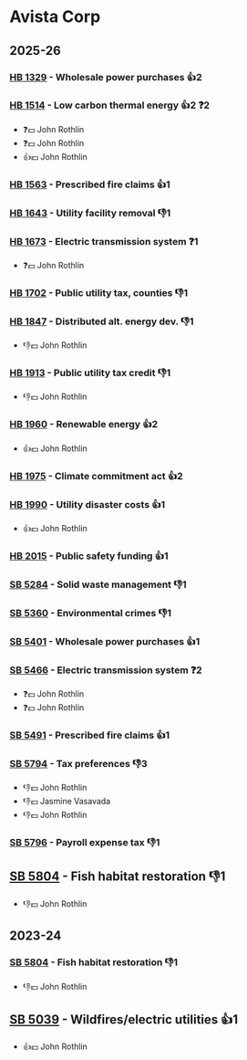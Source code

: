 # Avista Corp
## 2025-26

### [HB 1329](/bill/2025-26/hb/1329/) - Wholesale power purchases 👍2  

### [HB 1514](/bill/2025-26/hb/1514/) - Low carbon thermal energy 👍2  ❓2
* ❓💵 John Rothlin
* ❓💵 John Rothlin
* 👍💵 John Rothlin

### [HB 1563](/bill/2025-26/hb/1563/) - Prescribed fire claims 👍1  

### [HB 1643](/bill/2025-26/hb/1643/) - Utility facility removal  👎1 

### [HB 1673](/bill/2025-26/hb/1673/) - Electric transmission system   ❓1
* ❓💵 John Rothlin

### [HB 1702](/bill/2025-26/hb/1702/) - Public utility tax, counties  👎1 

### [HB 1847](/bill/2025-26/hb/1847/) - Distributed alt. energy dev.  👎1 
* 👎💵 John Rothlin

### [HB 1913](/bill/2025-26/hb/1913/) - Public utility tax credit  👎1 
* 👎💵 John Rothlin

### [HB 1960](/bill/2025-26/hb/1960/) - Renewable energy 👍2  
* 👍💵 John Rothlin

### [HB 1975](/bill/2025-26/hb/1975/) - Climate commitment act 👍2  

### [HB 1990](/bill/2025-26/hb/1990/) - Utility disaster costs 👍1  
* 👍💵 John Rothlin

### [HB 2015](/bill/2025-26/hb/2015/) - Public safety funding 👍1  

### [SB 5284](/bill/2025-26/sb/5284/) - Solid waste management  👎1 

### [SB 5360](/bill/2025-26/sb/5360/) - Environmental crimes  👎1 

### [SB 5401](/bill/2025-26/sb/5401/) - Wholesale power purchases 👍1  

### [SB 5466](/bill/2025-26/sb/5466/) - Electric transmission system   ❓2
* ❓💵 John Rothlin
* ❓💵 John Rothlin

### [SB 5491](/bill/2025-26/sb/5491/) - Prescribed fire claims 👍1  

### [SB 5794](/bill/2025-26/sb/5794/) - Tax preferences  👎3 
* 👎💵 John Rothlin
* 👎💵 Jasmine Vasavada
* 👎💵 John Rothlin

### [SB 5796](/bill/2025-26/sb/5796/) - Payroll expense tax  👎1 

## [SB 5804](/bill/2025-26/sb/5804/) - Fish habitat restoration  👎1 
* 👎💵 John Rothlin

## 2023-24

### [SB 5804](/bill/2023-24/sb/5804/) - Fish habitat restoration  👎1 
* 👎💵 John Rothlin

## [SB 5039](/bill/2023-24/sb/5039/) - Wildfires/electric utilities 👍1  
* 👍💵 John Rothlin
